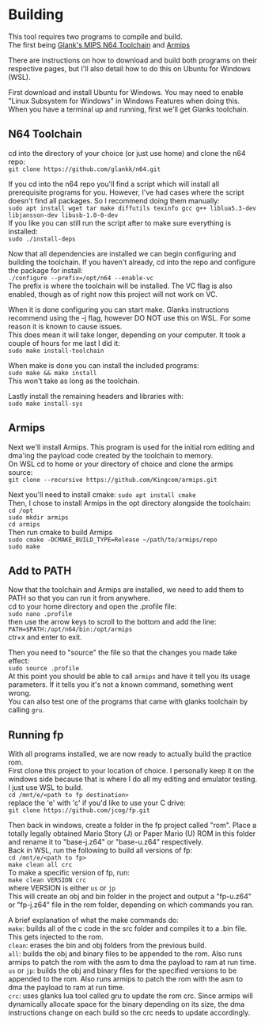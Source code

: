 # Building
This tool requires two programs to compile and build.  
The first being [Glank's MIPS N64 Toolchain](https://github.com/glankk/n64) and [Armips](https://github.com/Kingcom/armips)  
  
There are instructions on how to download and build both programs on their respective pages, but I'll also detail how to do this on Ubuntu for Windows (WSL).
  
First download and install Ubuntu for Windows. You may need to enable "Linux Subsystem for Windows" in Windows Features when doing this.  
When you have a terminal up and running, first we'll get Glanks toolchain.

## N64 Toolchain
cd into the directory of your choice (or just use home) and clone the n64 repo:  
```git clone https://github.com/glankk/n64.git```  
  
If you cd into the n64 repo you'll find a script which will install all prerequisite programs for you. However, I've had cases where the script doesn't find all packages. So I recommend doing them manually:  
```sudo apt install wget tar make diffutils texinfo gcc g++ liblua5.3-dev libjansson-dev libusb-1.0-0-dev```  
If you like you can still run the script after to make sure everything is installed:  
```sudo ./install-deps```  
  
Now that all dependencies are installed we can begin configuring and building the toolchain. If you haven't already, cd into the repo and configure the package for install:  
```./configure --prefix=/opt/n64 --enable-vc```  
The prefix is where the toolchain will be installed. The VC flag is also enabled, though as of right now this project will not work on VC.  
  
When it is done configuring you can start make. Glanks instructions recommend using the -j flag, however DO NOT use this on WSL. For some reason it is known to cause issues.  
This does mean it will take longer, depending on your computer. It took a couple of hours for me last I did it:  
```sudo make install-toolchain```  
  
When make is done you can install the included programs:  
```sudo make && make install```  
This won't take as long as the toolchain.  
  
Lastly install the remaining headers and libraries with:  
```sudo make install-sys```
  
## Armips
Next we'll install Armips. This program is used for the initial rom editing and dma'ing the payload code created by the toolchain to memory.  
On WSL cd to home or your directory of choice and clone the armips source:  
```git clone --recursive https://github.com/Kingcom/armips.git```  
  
Next you'll need to install cmake:
```sudo apt install cmake```  
Then, I chose to install Armips in the opt directory alongside the toolchain:  
```cd /opt```  
```sudo mkdir armips```  
```cd armips```  
Then run cmake to build Armips  
```sudo cmake -DCMAKE_BUILD_TYPE=Release ~/path/to/armips/repo```  
```sudo make```  
  
## Add to PATH
Now that the toolchain and Armips are installed, we need to add them to PATH so that you can run it from anywhere.  
cd to your home directory and open the .profile file:  
```sudo nano .profile```  
then use the arrow keys to scroll to the bottom and add the line:  
```PATH=$PATH:/opt/n64/bin:/opt/armips```  
ctr+x and enter to exit.  

Then you need to "source" the file so that the changes you made take effect:  
```sudo source .profile```  
At this point you should be able to call ```armips``` and have it tell you its usage parameters. If it tells you it's not a known command, something went wrong.  
You can also test one of the programs that came with glanks toolchain by calling ```gru```.  

## Running fp
With all programs installed, we are now ready to actually build the practice rom.  
First clone this project to your location of choice. I personally keep it on the windows side because that is where I do all my editing and emulator testing. I just use WSL to build.  
```cd /mnt/e/<path to fp destination>```  
replace the 'e' with 'c' if you'd like to use your C drive:  
```git clone https://github.com/jcog/fp.git```  

Then back in windows, create a folder in the fp project called "rom".  Place a totally legally obtained Mario Story (J) or Paper Mario (U) ROM in this folder and rename it to "base-j.z64" or "base-u.z64" respectively.  
Back in WSL, run the following to build all versions of fp:  
```cd /mnt/e/<path to fp>```  
```make clean all crc```  
To make a specific version of fp, run:  
```make clean VERSION crc```  
where VERSION is either `us` or `jp`  
This will create an obj and bin folder in the project and output a "fp-u.z64" or "fp-j.z64" file in the rom folder, depending on which commands you ran.
  
A brief explanation of what the make commands do:  
```make```: builds all of the c code in the src folder and compiles it to a .bin file. This gets injected to the rom.  
```clean```: erases the bin and obj folders from the previous build.  
```all```: builds the obj and binary files to be appended to the rom. Also runs armips to patch the rom with the asm to dma the payload to ram at run time.  
```us``` or ```jp```: builds the obj and binary files for the specified versions to be appended to the rom. Also runs armips to patch the rom with the asm to dma the payload to ram at run time.  
```crc```: uses glanks lua tool called gru to update the rom crc. Since armips will dynamically allocate space for the binary depending on its size, the dma instructions change on each build so the crc needs to update accordingly.  
